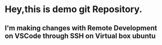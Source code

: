 # Hey,this is demo git Repository.

## I'm making changes with Remote Development on VSCode through SSH on Virtual box ubuntu